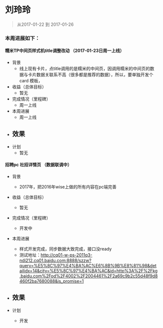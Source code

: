 # 刘玲玲

> 从2017-01-22 到 2017-01-26

### 本周进展如下： 

#### 糯米TP中间页样式机title调整改动 （2017-01-23日周一上线）
- 背景
  - 线上现有卡片，点title调用的是糯米的中间页，因调用糯米的中间页的数据与卡片数据关联系不高（很多都是推荐的数据），所以，要单独开发个card 模板，
- 收益（总体目标）
    -  暂无
- 完成情况（里程碑）
	- 周一上线
- 本周进展
    - 周一上线
- 效果
	- 
- 计划
  -  暂无


#### 招聘pc 社招详情页 （数据联调中）
- 背景
  - 2017年，把2016年wise上做的所有内容在pc端完善
- 收益（总体目标）
    - 暂无
- 完成情况（里程碑）
	- 开发中
- 本周进展
    - 样式开发完成，同步数据大致完成，接口没ready
    - 测试地址：http://cq01-w-ps-2011q3-ndi212.cq01.baidu.com:8888/szzw?query=%E5%8C%97%E4%BA%AC%E6%8B%9B%E8%81%98&detailidx=14&city=%E5%8C%97%E4%BA%AC&id=http%3A%2F%2Fkg.baidu.com%2Fod%2F4002%2F2004461%2F2a69c9b2c55d48f9d8460f2ba7680088&is_promise=1
    
- 效果
	- 
- 计划
    - 开发



